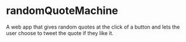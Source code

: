 # randomQuoteMachine
A web app that gives random quotes at the click of a button and lets the user choose to tweet the quote if they like it.

